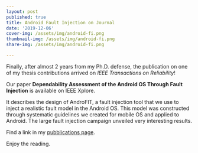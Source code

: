```yaml
---
layout: post
published: true
title: Android Fault Injection on Journal
date: '2019-12-06'
cover-img: /assets/img/android-fi.png
thumbnail-img: /assets/img/android-fi.png
share-img: /assets/img/android-fi.png

---
```

Finally, after almost 2 years from my Ph.D. defense, the publication on one of my thesis contributions arrived on _IEEE Transactions on Reliability_!

Our paper **Dependability Assessment of the Android OS Through Fault Injection** is available on IEEE Xplore.

It describes the design of AndroFIT, a fault injection tool that we use to inject a realistic fault model in the Android OS. This model was constructed through systematic guidelines we created for mobile OS and applied to Android. The large fault injection campaign unveiled very interesting results.

Find a link in my [pubblications page](https://akiannillo.github.io/publications/).

Enjoy the reading.
